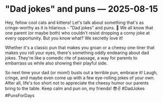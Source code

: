 # "Dad jokes" and puns — 2025-08-15

Hey, fellow cool cats and kittens! Let's talk about something that's as cringe-worthy as it is hilarious - "Dad jokes" and puns. 🤪 We all know that one parent (or maybe both) who couldn't resist dropping a corny joke at every opportunity. But you know what? We secretly love it! 

Whether it's a classic pun that makes you groan or a cheesy one-liner that makes you roll your eyes, there's something oddly endearing about dad jokes. They're like a comedic rite of passage, a way for parents to embarrass us while also showing their playful side. 

So next time your dad (or mom!) busts out a terrible pun, embrace it! Laugh, cringe, and maybe even come up with a few eye-rolling jokes of your own. After all, life's too short not to appreciate the cheesy humor our parents bring to the table. Keep calm and pun on, my friends! 😎✌️ #DadJokes #PunsForDays
